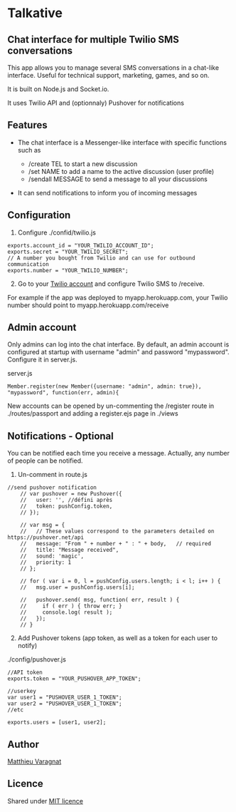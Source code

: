 # Talkative
## Chat interface for multiple Twilio SMS conversations

This app allows you to manage several SMS conversations in a chat-like interface. Useful for technical support, marketing, games, and so on.

It is built on Node.js and Socket.io.

It uses Twilio API and (optionnaly) Pushover for notifications

## Features

* The chat interface is a Messenger-like interface with specific functions such as
    * /create TEL to start a new discussion
    * /set NAME to add a name to the active discussion (user profile)
    * /sendall MESSAGE to send a message to all your discussions

* It can send notifications to inform you of incoming messages

## Configuration

1)  Configure ./confid/twilio.js
```
exports.account_id = "YOUR_TWILIO_ACCOUNT_ID";
exports.secret = "YOUR_TWILIO_SECRET";
// A number you bought from Twilio and can use for outbound communication
exports.number = "YOUR_TWILIO_NUMBER";
```
2) Go to your [Twilio account](https://www.twilio.com/user/account/messaging/phone-numbers) and configure Twilio SMS to /receive.

For example if the app was deployed to myapp.herokuapp.com, your Twilio number should point to myapp.herokuapp.com/receive

## Admin account

Only admins can log into the chat interface. By default, an admin account is configured at startup with username "admin" and password "mypassword". Configure it in server.js.

server.js
```
Member.register(new Member({username: "admin", admin: true}), "mypassword", function(err, admin){
```

New accounts can be opened by un-commenting the /register route in ./routes/passport and adding a register.ejs page in ./views

## Notifications - Optional
You can be notified each time you receive a message. Actually, any number of people can be notified.

1. Un-comment in route.js
```
//send pushover notification
    // var pushover = new Pushover({
    //   user: '', //défini après
    //   token: pushConfig.token,
    // });

    // var msg = {
    //   // These values correspond to the parameters detailed on https://pushover.net/api
    //   message: "From " + number + " : " + body,   // required
    //   title: "Message received",
    //   sound: 'magic',
    //   priority: 1
    // };

    // for ( var i = 0, l = pushConfig.users.length; i < l; i++ ) {
    //   msg.user = pushConfig.users[i];

    //   pushover.send( msg, function( err, result ) {
    //     if ( err ) { throw err; }
    //     console.log( result );
    //   });
    // }
```

2. Add Pushover tokens (app token, as well as a token for each user to notify)

./config/pushover.js
```
//API token
exports.token = "YOUR_PUSHOVER_APP_TOKEN";

//userkey
var user1 = "PUSHOVER_USER_1_TOKEN";
var user2 = "PUSHOVER_USER_1_TOKEN";
//etc

exports.users = [user1, user2];
```

## Author
[Matthieu Varagnat](https://fr.linkedin.com/in/matthieuvaragnat)

## Licence
Shared under [MIT licence](http://choosealicense.com/licenses/mit/)
